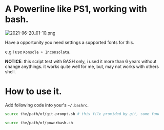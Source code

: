 # A Powerline like PS1, working with bash.

![2021-06-20_01-10.png](http://zw963.github.io/images/11278115292820.png)

Have a opportunity you need settings a supported fonts for this.

e.g i use `Konsole + Inconsolata`.

__NOTICE__: this script test with BASH only, i used it more than 6 years without change anythings.
it works quite well for me, but, may not works with others shell.

# How to use it.

Add following code into your's `~/.bashrc`.

```sh
source the/path/of/git-prompt.sh # this file provided by git, some func used in PS1

source the/path/of/powerbash.sh
```
